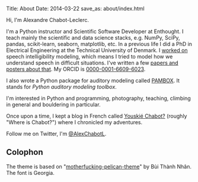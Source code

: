 Title: About
Date: 2014-03-22
save_as: about/index.html

Hi, I'm Alexandre Chabot-Leclerc.

I'm a Python instructor and Scientific Software Developer at Enthought. I teach mainly the scientific and data science stacks, e.g. NumPy, SciPy, pandas, scikit-learn, seaborn, matplotlib, etc. In a previous life I did a PhD in Electrical Engineering at the Technical University of Denmark. I [worked on](http://orbit.dtu.dk/en/persons/alexandre-chabotleclerc(c5cc68f9-80b6-45c6-9916-86f77a03af95).html) speech intelligibility modeling, which means I tried to model how we understand speech in difficult situations. I've written a few [papers and posters about that](publications). My ORCID is [0000-0001-6609-6023](http://orcid.org/0000-0001-6609-6023).

I also wrote a Python package for auditory modeling called [PAMBOX](http://pambox.org). It stands for *Python auditory modeling toolbox*.

I'm interested in Python and programming, photography, teaching, climbing in general and bouldering in particular.

Once upon a time, I kept a blog in French called [Youskié Chabot?](http://youskiechabot.blogspot.dk) (roughly "Where is Chabot?") where I chronicled my adventures. 

Follow me on Twitter, I'm [@AlexChabotL](https://twitter.com/alexchabotl/).


## Colophon

The theme is based on "[motherfucking-pelican-theme][theme]" by Bùi Thành Nhân. The font is Georgia.

[theme]:https://github.com/nhanb/motherfucking-pelican-theme
